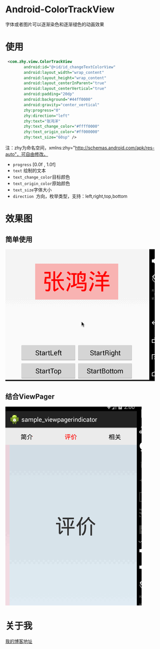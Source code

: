 # Android-ColorTrackView
字体或者图片可以逐渐染色和逐渐褪色的动画效果

# 使用

```xml
 <com.zhy.view.ColorTrackView
        android:id="@+id/id_changeTextColorView"
        android:layout_width="wrap_content"
        android:layout_height="wrap_content"
        android:layout_centerInParent="true"
        android:layout_centerVertical="true"
        android:padding="20dp"
        android:background="#44ff0000"
        android:gravity="center_vertical"
        zhy:progress="0"
        zhy:direction="left"
        zhy:text="张鸿洋"
        zhy:text_change_color="#ffff0000"
        zhy:text_origin_color="#ff000000"
        zhy:text_size="60sp" />
```

注：zhy为命名空间，xmlns:zhy="http://schemas.android.com/apk/res-auto"，可自由修改。

* `progress`  [0.0f , 1.0f]
* `text` 绘制的文本
* `text_change_color`目标颜色
* `text_origin_color`原始颜色
* `text_size`字体大小
* `direction `方向，枚举类型，支持：left,right,top,bottom

# 效果图

## 简单使用
![](sample_ColorTrackeView/sc.gif)

## 结合ViewPager
![](sample_ColorTrackeView/changecolortvdemo.gif)


# 关于我
[我的博客地址](http://blog.csdn.net/lmj623565791)


